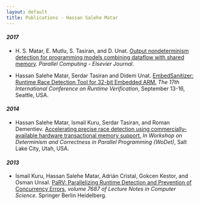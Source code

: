 ```yaml
---
layout: default
title: Publications - Hassan Salehe Matar
---
```


#### **_2017_**
* H. S. Matar, E. Mutlu, S. Tasiran, and D. Unat. [Output nondeterminism detection for programming models combining dataflow with shared memory](https://doi.org/10.1016/j.parco.2017.11.008). *Parallel Computing - Elsevier Journal*.

* Hassan Salehe Matar, Serdar Tasiran and Didem Unat. [EmbedSanitizer: Runtime Race Detection Tool for 32-bit Embedded ARM.](https://goo.gl/uJJCyd) *The 17th International Conference on Runtime Verification*, September 13-16, Seattle, USA.



#### **_2014_**
* Hassan Salehe Matar, Ismail Kuru, Serdar Tasiran, and Roman Dementiev. [Accelerating precise race detection using commercially-available hardware transactional memory support.](https://goo.gl/tZ722o) *In Workshop on Determinism and Correctness in Parallel Programming (WoDet)*, Salt Lake City, Utah, USA.


#### **_2013_**
* Ismail Kuru, Hassan Salehe Matar, Adrián Cristal, Gokcen Kestor, and Osman Unsal. [PaRV: Parallelizing Runtime Detection and Prevention of Concurrency Errors](https://goo.gl/AWtQ3E), *volume 7687 of Lecture Notes in Computer Science.* Springer Berlin Heidelberg.
